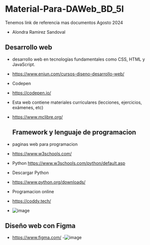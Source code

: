 # Material-Para-DAWeb_BD_5I
Tenemos link de referencia mas documentos Agosto 2024
- Alondra Ramirez Sandoval 
## Desarrollo web 
- desarrollo web en tecnologías fundamentales como CSS, HTML y JavaScript.
- https://www.eniun.com/cursos-diseno-desarrollo-web/

- Codepen
- https://codepen.io/

- Esta web contiene materiales curriculares (lecciones, ejercicios, exámenes, etc)
- https://www.mclibre.org/

  ## Framework y lenguaje de programacion 
- paginas web para programacion
- https://www.w3schools.com/
- Python https://www.w3schools.com/python/default.asp
- Descargar Python
- https://www.python.org/downloads/

- Programacion online
- https://coddy.tech/
- ![image](https://github.com/user-attachments/assets/e78dcc2e-eb23-4b7e-8803-7f2f2349f3f7)

## Diseño web con Figma 

- https://www.figma.com/
-![image](https://github.com/user-attachments/assets/d5585672-3297-48dd-a1ef-3913e55492d8)

